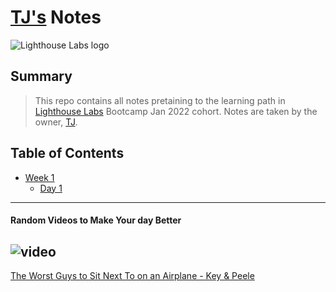 # [TJ's](https://github.com/glitjch/lighthouse-web-notes) Notes

![Lighthouse Labs logo](https://www.lighthouselabs.ca/uploads/testimonial/company_logo/32/lighthouselabs.jpg)

## Summary

>This repo contains all notes pretaining to the learning path in [Lighthouse Labs](https://www.lighthouselabs.ca/) Bootcamp Jan 2022 cohort. Notes are taken by the owner, [TJ](https://github.com/glitjch/lighthouse-web-notes).

## Table of Contents
* [Week 1](/Week_1)
  * [Day 1](/Week_1/Day_1)


***

#### Random Videos to Make Your day Better
![video](https://i.ytimg.com/an_webp/StrAy4c_VRw/mqdefault_6s.webp?du=3000&sqp=COiO844G&rs=AOn4CLDLEseZgEYHGqfLWPYmo5bV1g79GQ)
--
[The Worst Guys to Sit Next To on an Airplane - Key & Peele](https://www.youtube.com/watch?v=StrAy4c_VRw)